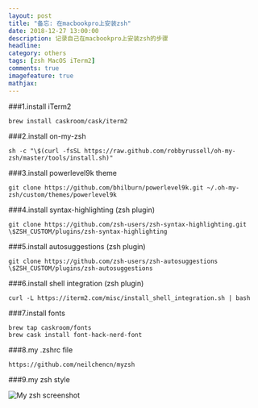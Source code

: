 ```yaml
---
layout: post
title: "备忘: 在macbookpro上安装zsh"
date: 2018-12-27 13:00:00
description: 记录自己在macbookpro上安装zsh的步骤
headline:
category: others
tags: [zsh MacOS iTerm2]
comments: true
imagefeature: true
mathjax:
---
```


###1.install iTerm2

    brew install caskroom/cask/iterm2

###2.install on-my-zsh

    sh -c "\$(curl -fsSL https://raw.github.com/robbyrussell/oh-my-zsh/master/tools/install.sh)"

###3.install powerlevel9k theme

    git clone https://github.com/bhilburn/powerlevel9k.git ~/.oh-my-zsh/custom/themes/powerlevel9k

###4.install syntax-highlighting (zsh plugin)

    git clone https://github.com/zsh-users/zsh-syntax-highlighting.git \$ZSH_CUSTOM/plugins/zsh-syntax-highlighting

###5.install autosuggestions (zsh plugin)

    git clone https://github.com/zsh-users/zsh-autosuggestions \$ZSH_CUSTOM/plugins/zsh-autosuggestions

###6.install shell integration (zsh plugin)

    curl -L https://iterm2.com/misc/install_shell_integration.sh | bash

###7.install fonts

    brew tap caskroom/fonts
    brew cask install font-hack-nerd-font

###8.my .zshrc file

    https://github.com/neilchencn/myzsh

###9.my zsh style

![My zsh screenshot](//images/post/pic.png)
